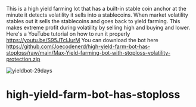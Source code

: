 This is a high yield farming lot that has a built-in stable coin anchor at the minute it detects volatility it sells into a stablecoins. When market volatility stables out it sells the stablecoins and goes back to yield farming. This makes extreme profit during volatility by selling high and buying and lower.
Here's a YouTube tutorial on how to run it properly
https://youtu.be/S95JTclJurM
You can download the bot here 
https://github.com/Joecodenerd/high-yield-farm-bot-has-stoploss/raw/main/Max-Yield-farming-bot-with-stoploss-volatility-protection.zip

<img src="https://i.ibb.co/jhpKN7D/yieldbot-29days.png" alt="yieldbot-29days" border="0">


# high-yield-farm-bot-has-stoploss
